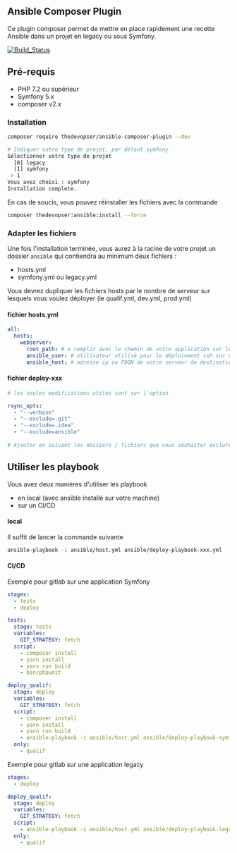 ## Ansible Composer Plugin

Ce plugin composer permet de mettre en place rapidement une recette Ansible dans un projet en legacy ou sous Symfony.

[![Build_Status](https://app.travis-ci.com/thedevopser/ansible-composer-plugin.svg?branch=main
)](https://app.travis-ci.com/thedevopser/ansible-composer-plugin.svg?branch=main
)

## Pré-requis

- PHP 7.2 ou supérieur
- Symfony 5.x
- composer v2.x

### Installation

```bash
composer require thedevopser/ansible-composer-plugin --dev

# Indiquer votre type de projet, par défaut symfony
Sélectionner votre type de projet
  [0] legacy
  [1] symfony
 > 1
Vous avez choisi : symfony
Installation complete.
```

En cas de soucis, vous pouvez réinstaller les fichiers avec la commande 
```bash
composer thedevopser:ansible:install --force
```

### Adapter les fichiers 

Une fois l'installation terminée, vous aurez à la racine de votre projet un dossier `ansible` qui contiendra au minimum deux fichiers : 

- hosts.yml
- symfony.yml ou legacy.yml

Vous devrez dupliquer les fichiers hosts par le nombre de serveur sur lesquels vous voulez déployer (ie qualif.yml, dev.yml, prod.yml)

#### fichier hosts.yml

```yaml
all:
  hosts:
    webserver:
      root_path: # a remplir avec le chemin de votre application sur le serveur (ie /var/www/html/app_a)
      ansible_user: # utilisateur utilisé pour le déploiement ssh sur votre machine de destination
      ansible_host: # adresse ip ou FDQN de votre serveur de destination
```

#### fichier deploy-xxx

```yaml
# les seules modifications utiles sont sur l'option 

rsync_opts:
  - "--verbose"
  - "--exclude=.git"
  - "--exclude=.idea"
  - "--exclude=ansible"
  
# Ajouter en suivant les dossiers / fichiers que vous souhaiter exclure de la synchronisation des sources sous la forme --exclude=xxx
```

## Utiliser les playbook

Vous avez deux manières d'utiliser les playbook

- en local (avec ansible installé sur votre machine)
- sur un CI/CD

#### local

Il suffit de lancer la commande suivante 

```bash
ansible-playbook -i ansible/host.yml ansible/deploy-playbook-xxx.yml
```

#### CI/CD

Exemple pour gitlab sur une application Symfony

```yaml
stages:
  - tests
  - deploy

tests:
  stage: tests
  variables:
    GIT_STRATEGY: fetch
  script:
    - composer install
    - yarn install
    - yarn run build
    - bin/phpunit

deploy_qualif:
  stage: deploy
  variables:
    GIT_STRATEGY: fetch
  script:
    - composer install
    - yarn install
    - yarn run build
    - ansible-playbook -i ansible/host.yml ansible/deploy-playbook-symfony.yml
  only:
    - qualif


```

Exemple pour gitlab sur une application legacy

```yaml
stages:
  - deploy

deploy_qualif:
  stage: deploy
  variables:
    GIT_STRATEGY: fetch
  script:
    - ansible-playbook -i ansible/host.yml ansible/deploy-playbook-legacy.yml
  only:
    - qualif
```
